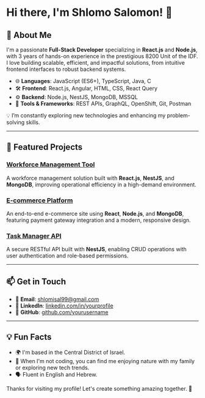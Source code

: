 # Hi there, I'm Shlomo Salomon! 👋

## 🌟 About Me
I'm a passionate **Full-Stack Developer** specializing in **React.js** and **Node.js**, with 3 years of hands-on experience in the prestigious 8200 Unit of the IDF. I love building scalable, efficient, and impactful solutions, from intuitive frontend interfaces to robust backend systems.

- 🌐 **Languages**: JavaScript (ES6+), TypeScript, Java, C
- 🛠️ **Frontend**: React.js, Angular, HTML, CSS, React Query
- ⚙️ **Backend**: Node.js, NestJS, MongoDB, MSSQL
- 🧰 **Tools & Frameworks**: REST APIs, GraphQL, OpenShift, Git, Postman

💡 I’m constantly exploring new technologies and enhancing my problem-solving skills.

---

## 🚀 Featured Projects
### **[Workforce Management Tool](#)**
A workforce management solution built with **React.js**, **NestJS**, and **MongoDB**, improving operational efficiency in a high-demand environment. 

### **[E-commerce Platform](#)**
An end-to-end e-commerce site using **React**, **Node.js**, and **MongoDB**, featuring payment gateway integration and a modern, responsive design.

### **[Task Manager API](#)**
A secure RESTful API built with **NestJS**, enabling CRUD operations with user authentication and role-based permissions.

---

## 📫 Get in Touch
- 📧 **Email**: [shlomisal99@gmail.com](mailto:shlomisal99@gmail.com)
- 💼 **LinkedIn**: [linkedin.com/in/yourprofile](#)
- 🐙 **GitHub**: [github.com/yourusername](#)

---

## 💡 Fun Facts
- 🌍 I'm based in the Central District of Israel.
- 🌱 When I'm not coding, you can find me enjoying nature with my family or exploring new tech trends.
- 🗣️ Fluent in English and Hebrew.

Thanks for visiting my profile! Let's create something amazing together. 🚀
